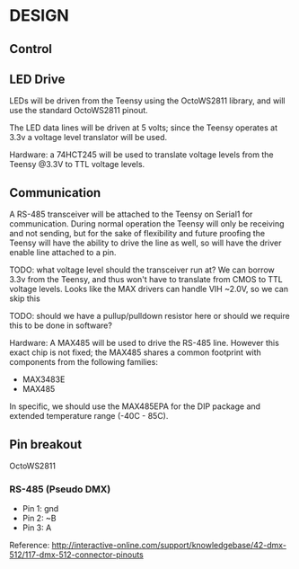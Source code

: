 DESIGN
======

Control
-------

LED Drive
---------

LEDs will be driven from the Teensy using the OctoWS2811 library, and will
use the standard OctoWS2811 pinout.

The LED data lines will be driven at 5 volts; since the Teensy operates at 3.3v
a voltage level translator will be used.

Hardware: a 74HCT245 will be used to translate voltage levels from the Teensy
@3.3V to TTL voltage levels.

Communication
-------------

A RS-485 transceiver will be attached to the Teensy on Serial1 for communication.
During normal operation the Teensy will only be receiving and not sending, but
for the sake of flexibility and future proofing the Teensy will have the ability
to drive the line as well, so will have the driver enable line attached to a pin.

TODO: what voltage level should the transceiver run at? We can borrow 3.3v from the
Teensy, and thus won't have to translate from CMOS to TTL voltage levels. Looks like
the MAX drivers can handle VIH ~2.0V, so we can skip this

TODO: should we have a pullup/pulldown resistor here or should we require this to
be done in software?

Hardware: A MAX485 will be used to drive the RS-485 line. However this exact chip
is not fixed; the MAX485 shares a common footprint with components from the following
families:

  * MAX3483E
  * MAX485

In specific, we should use the MAX485EPA for the DIP package and extended temperature
range (-40C - 85C).

Pin breakout
------------

OctoWS2811

### RS-485 (Pseudo DMX)

  * Pin 1: gnd
  * Pin 2: ~B
  * Pin 3: A


Reference: http://interactive-online.com/support/knowledgebase/42-dmx-512/117-dmx-512-connector-pinouts

